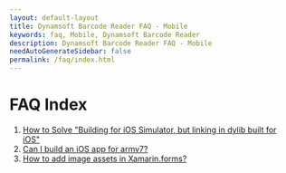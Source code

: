 ```yaml
---
layout: default-layout
title: Dynamsoft Barcode Reader FAQ - Mobile
keywords: faq, Mobile, Dynamsoft Barcode Reader
description: Dynamsoft Barcode Reader FAQ - Mobile
needAutoGenerateSidebar: false
permalink: /faq/index.html
---
```


# FAQ Index

1. [How to Solve "Building for iOS Simulator, but linking in dylib built for iOS"](exclude-architectures.md)
2. [Can I build an iOS app for armv7?](can-i-build-ios-for-armv7.md)
3. [How to add image assets in Xamarin.forms?](How-to-add-image-assets-in-Xamarin-forms.md)

